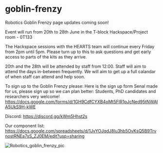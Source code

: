 # goblin-frenzy
Robotics Goblin Frenzy page updates coming soon! 

Event will run from 20th to 28th June in the T-block Hackspace/Project room - 0T133

The Hackspace sessions with the HEARTS team will continue every Friday from 2pm until 5pm. Please turn up to this to ask questions and get early access to parts of the kits as they arrive.

20th and the 28th will be attended by staff from 12:00. Staff will aim to attend the days in-between frequently. We will aim to get up a full calandar of when staff can attend and help soon.

To sign up to the Goblin Frenzy please:
Here is the sign up form Senal made for us, please sign up so we can plan better:
Students, PhD candidates and researchers very welcome! 
https://docs.google.com/forms/d/1GH9CdfCYXB4oMt5FIR1pJcNed95tNWAIA5UkS9H-kWE

Discord:
https://discord.gg/kWm5Hhst2s

Our component list:
https://docs.google.com/spreadsheets/d/1JvYOJqdJ8lu3hb5OvKsQ5B9TrvnostRNEa7sS_ZJ0EM/edit?usp=sharing
 
![Robotics_goblin_frenzy_pic](https://user-images.githubusercontent.com/812771/170381603-f203c570-ae2f-4476-859d-bb94b561ab44.jpg)
